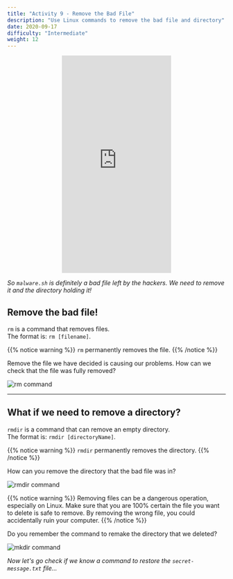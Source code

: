 ```yaml
---
title: "Activity 9 - Remove the Bad File"
description: "Use Linux commands to remove the bad file and directory"
date: 2020-09-17
difficulty: "Intermediate"
weight: 12
---
```



<p style="text-align: center;"><iframe width="50%" height="500px" src="https://www.youtube.com/embed/mLsJXEIsadE" frameborder="0" allow="accelerometer; autoplay; clipboard-write; encrypted-media; gyroscope; picture-in-picture" allowfullscreen></iframe></p>

*So `malware.sh` is definitely a bad file left by the hackers. We need to remove it and the directory holding it!*

## Remove the bad file!

`rm` is a command that removes files.  
The format is: `rm [filename]`.

{{% notice warning %}}
`rm` permanently removes the file.
{{% /notice %}}

Remove the file we have decided is causing our problems. How can we check that the file was fully removed?

![rm command](../images/Act9.1.png?classes=border,shadow)

----

## What if we need to remove a directory?

`rmdir` is a command that can remove an empty directory.  
The format is: `rmdir [directoryName]`.

{{% notice warning %}}
`rmdir` permanently removes the directory.
{{% /notice %}}

How can you remove the directory that the bad file was in?

![rmdir command](../images/Act9.2.png?classes=border,shadow)

{{% notice warning %}}
Removing files can be a dangerous operation, especially on Linux. Make sure that you are 100% certain the file you want to delete is safe to remove. By removing the wrong file, you could accidentally ruin your computer.
{{% /notice %}}

Do you remember the command to remake the directory that we deleted?

![mkdir command](../images/Act9.3.png?classes=border,shadow)

*Now let's go check if we know a command to restore the `secret-message.txt` file...*
